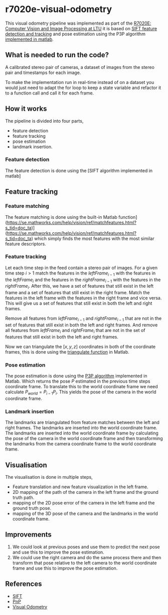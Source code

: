 # r7020e-visual-odometry
This visual odometry pipeline was implemented as part of the [R7020E: Computer Vision and Image Processing at LTU](https://www.ltu.se/edu/course/R70/R7020E/R7020E-Datorseende-och-bildbehandling-1.204996?l=en) it is based on [SIFT feature detection and tracking](https://en.wikipedia.org/wiki/Scale-invariant_feature_transform) and pose estimation using the P3P algorithm [implemented in matlab](https://se.mathworks.com/help/vision/ref/estworldpose.html). 


## What is needed to run the code?
A calibrated stereo pair of cameras, a dataset of images from the stereo pair and timestamps for each image.

To make the implementation run in real-time instead of on a dataset you would just need to adapt the for loop to keep a state variable and refactor it to a function call and call it for each frame. 
## How it works
The pipeline is divided into four parts,
- feature detection
- feature tracking
- pose estimation
- landmark insertion.

### Feature detection
The feature detection is done using the [SIFT algorithm implemented in matlab]

## Feature tracking
### Feature matching
The feature matching is done using the built-in Matlab function](https://se.mathworks.com/help/vision/ref/matchfeatures.html?s_tid=doc_ta)](https://se.mathworks.com/help/vision/ref/matchfeatures.html?s_tid=doc_ta) which simply finds the most features with the most similar feature descriptors.
### Feature tracking
Let each time step in the feed contain a stereo pair of images. 
For a given time step $i > 1$ match the features in the $leftFrame_{i-1}$ with the features in the $leftFrame_{i}$ and the features in the $rightFrame_{i-1}$ with the features in the $rightFrame_{i}$. After this, we have a set of features that still exist in the left frame and a set of features that still exist in the right frame. Match the features in the left frame with the features in the right frame and vice versa. This will give us a set of features that still exist in both the left and right frames.

Remove all features from $leftFrame_{i-1}$ and $rightFrame_{i-1}$ that are not in the set of features that still exist in both the left and right frames. And remove all features from $leftFrame_{i}$ and $rightFrame_{i}$ that are not in the set of features that still exist in both the left and right frames.

Now we can triangulate the $[x,y,z]$ coordinates in both of the coordinate frames, this is done using the [triangulate function](https://se.mathworks.com/help/vision/ref/triangulate.html?s_tid=doc_ta) in Matlab. 
### Pose estimation
The pose estimation is done using the [P3P algorithm](https://en.wikipedia.org/wiki/Perspective-n-Point) implemented in Matlab. Which returns the pose $P$ estimated in the previous time steps coordinate frame. To translate this to the world coordinate frame we need calculate $P_{world} = P_{i-1}P_{i}$. This yields the pose of the camera in the world coordinate frame.

### Landmark insertion
The landmarks are triangulated from feature matches between the left and right frames. The landmarks are inserted into the world coordinate frame. The landmarks are inserted into the world coordinate frame by calculating the pose of the camera in the world coordinate frame and then transforming the landmarks from the camera coordinate frame to the world coordinate frame.


## Visualisation
The visualisation is done in multiple steps,
- Feature translation and new feature visualization in the left frame.
- 2D mapping of the path of the camera in the left frame and the ground truth path.
- mapping of the 2D pose error of the camera in the left frame and the ground truth pose.
- mapping of the 3D pose of the camera and the landmarks in the world coordinate frame.

## Improvements

1. We could look at previous poses and use them to predict the next pose and use this to improve the pose estimation.
2. We could use the right camera and do the same process there and then transform that pose relative to the left camera to the world coordinate frame and use this to improve the pose estimation.

## References
- [SIFT](https://en.wikipedia.org/wiki/Scale-invariant_feature_transform)
- [PnP](https://en.wikipedia.org/wiki/Perspective-n-Point)
- [Visual Odometry](https://en.wikipedia.org/wiki/Visual_odometry)
